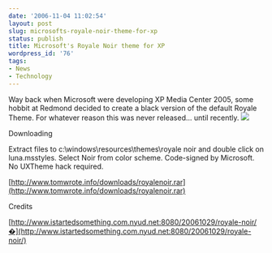 ```yaml
---
date: '2006-11-04 11:02:54'
layout: post
slug: microsofts-royale-noir-theme-for-xp
status: publish
title: Microsoft's Royale Noir theme for XP
wordpress_id: '76'
tags:
- News
- Technology
---
```


Way back when Microsoft were developing XP Media Center 2005, some hobbit at Redmond decided to create a black version of the default Royale Theme. For whatever reason this was never released... until recently.
![](http://www.istartedsomething.com/wp-content/uploads/2006/10/royalenoir.gif)


Downloading


Extract files to c:\windows\resources\themes\royale noir and double click on luna.msstyles. Select Noir from color scheme. Code-signed by Microsoft. No UXTheme hack required.

[http://www.tomwrote.info/downloads/royalenoir.rar](http://www.tomwrote.info/downloads/royalenoir.rar)


Credits


[http://www.istartedsomething.com.nyud.net:8080/20061029/royale-noir/�](http://www.istartedsomething.com.nyud.net:8080/20061029/royale-noir/)
